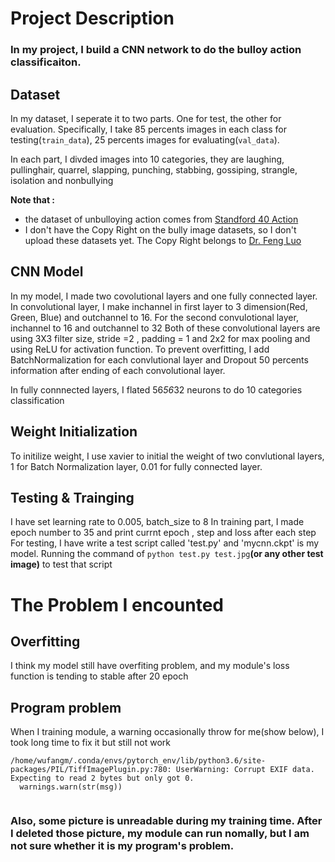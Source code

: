 # Project Description

<h3>In my project, I  build a CNN network to do the bulloy action classificaiton.</h3>

## Dataset
In my dataset, I seperate it to two parts. One for test, the other for evaluation. Specifically,  I take 85 percents images in each class for testing(`train_data`), 25 percents  images for evaluating(`val_data`).

In each part, I divded images into 10 categories, they are laughing, pullinghair, quarrel, slapping, punching, stabbing, gossiping, strangle, isolation and nonbullying

**Note that :<br>**

+  the dataset of unbulloying  action comes from [Standford 40 Action](http://vision.stanford.edu/Datasets/40actions.html "Standford 40 Action")
+  I don't have the Copy Right on the bully image datasets, so I don't upload these datasets yet. The Copy Right belongs to [Dr. Feng Luo](https://people.cs.clemson.edu/~luofeng/)

## CNN Model

In my model, I made two covolutional layers and one fully connected layer.
In convolutional layer, I make inchannel in first layer to 3 dimension(Red, Green, Blue) and outchannel to 16. For the second convulotional layer, inchannel  to 16 and outchannel to 32
Both of these convolutional layers are using 3X3 filter size, stride =2 , padding = 1 and 2x2 for max pooling and using ReLU for activation function.
To prevent overfitting, I add BatchNormalization for each convlutional layer and Dropout 50 percents information after ending of each convolutional layer.

In fully connnected layers,  I flated 56*56*32 neurons to do 10 categories classification

## Weight Initialization 
To initilize weight, I use xavier to initial the weight of two convlutional layers,  1 for Batch Normalization layer, 0.01 for fully connected layer.

## Testing & Trainging
I have set learning rate to 0.005, batch_size to 8
In training part, I made epoch number to 35  and print currnt epoch , step and loss after each step
For testing, I have write a test script called 'test.py' and 'mycnn.ckpt' is my model.
Running the command of  `python test.py test.jpg`**(or any other test image)**  to test that script

# The Problem I encounted
## Overfitting
I think my model still have overfiting problem, and my  module's loss function is tending to stable after 20 epoch

## Program problem
When I training module, a warning occasionally throw for me(show below), I took long time to fix it but still not work

```shell
/home/wufangm/.conda/envs/pytorch_env/lib/python3.6/site-packages/PIL/TiffImagePlugin.py:780: UserWarning: Corrupt EXIF data.  Expecting to read 2 bytes but only got 0.
  warnings.warn(str(msg))
  
```


<h3>Also, some picture is unreadable during my training time. After I deleted those picture, my module can run nomally, but I am not sure whether it is my program's problem.</h3>


